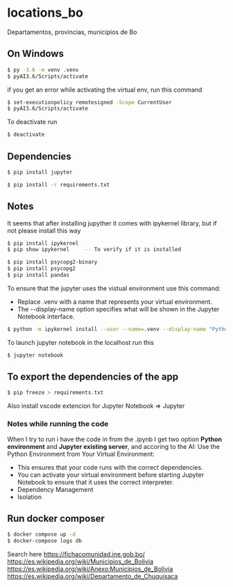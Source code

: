 # locations_bo
Departamentos, provincias, municipios de Bo

## On Windows
```bash
$ py -3.6 -m venv .venv
$ pyAI3.6/Scripts/activate
```
if you get an error while activating the virtual env, run this command
```bash
$ set-executionpolicy remotesigned -Scope CurrentUser
$ pyAI3.6/Scripts/activate
```
To deactivate run 
```bash
$ deactivate
```
## Dependencies
```bash
$ pip install jupyter
```
```bash
$ pip install -r requirements.txt
```
## Notes
It seems that after installing jupyther it comes with ipykernel library, but if not please install this way
```bash
$ pip install ipykernel    
$ pip show ipykernel     -- To verify if it is installed

$ pip install psycopg2-binary
$ pip install psycopg2
$ pip install pandas
```
To ensure that the jupyter uses the vistual environment use this command:

- Replace .venv with a name that represents your virtual environment.
- The --display-name option specifies what will be shown in the Jupyter Notebook interface.

```bash
$ python -m ipykernel install --user --name=.venv --display-name "Python (venv)"
```

To launch jupyter notebook in the localhost run this
```bash
$ jupyter notebook
```

## To export the dependencies of the app
```bash
$ pip freeze > requirements.txt
```

Also  install vscode extencion for Jupyter Notebook => Jupyter
### Notes while running the code
When I try to run i have the code in from the .ipynb I get two option **Python environment** and **Jupyter existing server**, and accoring to the AI:
Use the Python Environment from Your Virtual Environment:
- This ensures that your code runs with the correct dependencies.
- You can activate your virtual environment before starting Jupyter Notebook to ensure that it uses the correct interpreter.
- Dependency Management
- Isolation

## Run docker composer
```bash
$ docker compose up -d
$ docker-compose logs db
```

Search here
https://fichacomunidad.ine.gob.bo/
https://es.wikipedia.org/wiki/Municipios_de_Bolivia
https://es.wikipedia.org/wiki/Anexo:Municipios_de_Bolivia
https://es.wikipedia.org/wiki/Departamento_de_Chuquisaca
